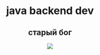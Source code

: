 <h1 align="center">java backend dev</h1>

<h2 align="center">старый бог</h2>

<p align="center">
  <a href="https://skillicons.dev">
    <img src="https://skillicons.dev/icons?i=idea,java,spring,docker,git,gradle,aws,mongodb,postgres,redis" />
  </a>
</p>
